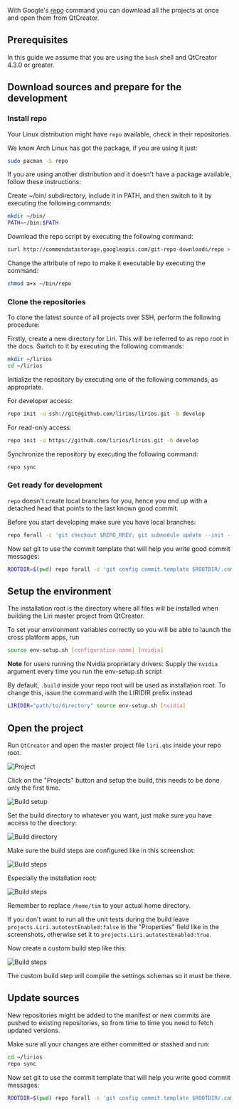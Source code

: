 With Google's [repo](https://source.android.com/source/using-repo) command you can download all the projects at once and open them from QtCreator.

## Prerequisites

In this guide we assume that you are using the `bash` shell and QtCreator 4.3.0 or greater.

## Download sources and prepare for the development

### Install repo

Your Linux distribution might have `repo` available, check in their repositories.

We know Arch Linux has got the package, if you are using it just:

```sh
sudo pacman -S repo
```

If you are using another distribution and it doesn't have a package available, follow these instructions:

Create ~/bin/ subdirectory, include it in PATH, and then switch to it by executing the following commands:

```sh
mkdir ~/bin/
PATH=~/bin:$PATH
```

Download the repo script by executing the following command:

```sh
curl http://commondatastorage.googleapis.com/git-repo-downloads/repo > ~/bin/repo
```

Change the attribute of repo to make it executable by executing the command:

```sh
chmod a+x ~/bin/repo
```

### Clone the repositories

To clone the latest source of all projects over SSH, perform the following procedure:

Firstly, create a new directory for Liri. This will be referred to as repo root in the docs. Switch to it by executing the following commands:

```sh
mkdir ~/lirios
cd ~/lirios
```

Initialize the repository by executing one of the following commands, as appropriate.

For developer access:

```sh
repo init -u ssh://git@github.com/lirios/lirios.git -b develop
```

For read-only access:

```sh
repo init -u https://github.com/lirios/lirios.git -b develop
```

Synchronize the repository by executing the following command:

```sh
repo sync
```

### Get ready for development

`repo` doesn't create local branches for you, hence you end up with a
detached head that points to the last known good commit.

Before you start developing make sure you have local branches:

```sh
repo forall -c 'git checkout $REPO_RREV; git submodule update --init --recursive'
```

Now set git to use the commit template that will help you write
good commit messages:

```sh
ROOTDIR=$(pwd) repo forall -c 'git config commit.template $ROOTDIR/.commit-template'
```

## Setup the environment

The installation root is the directory where all files will be installed when building the Liri master project from QtCreator.

To set your environment variables correctly so you will be able to launch the cross platform apps, run

```sh
source env-setup.sh [configuration-name] [nvidia]
```

**Note** for users running the Nvidia proprietary drivers: Supply the `nvidia` argument every time you run the env-setup.sh script

By default, `.build` inside your repo root will be used as installation root. To change this, issue the command with the LIRIDIR prefix instead

```sh
LIRIDIR="path/to/directory" source env-setup.sh [nvidia]
```

## Open the project

Run `QtCreator` and open the master project file `liri.qbs` inside your repo root.

![Project](images/Liri-QtCreator.png)

Click on the "Projects" button and setup the build, this needs to be done only the first time.

![Build setup](images/Liri-QtCreator-Setup.png)

Set the build directory to whatever you want, just make sure you have access to the directory:

![Build directory](images/Liri-QtCreator-Setup-BuildDir.png)

Make sure the build steps are configured like in this screenshot:

![Build steps](images/Liri-QtCreator-Setup-BuildSteps.png)

Especially the installation root:

![Build steps](images/Liri-QtCreator-Setup-InstallRoot.png)

Remember to replace `/home/tim` to your actual home directory.

If you don't want to run all the unit tests during the build leave `projects.Liri.autotestEnabled:false` in the "Properties" field like in the screenshots, otherwise set it to `projects.Liri.autotestEnabled:true`.

Now create a custom build step like this:

![Build steps](images/Liri-QtCreator-Setup-CustomBuildStep.png)

The custom build step will compile the settings schemas so it must be there.

## Update sources

New repositories might be added to the manifest or new commits are pushed to existing repositories, so from time to time you need to fetch updated versions.

Make sure all your changes are either committed or stashed and run:

```sh
cd ~/lirios
repo sync
```

Now set git to use the commit template that will help you write
good commit messages:

```sh
ROOTDIR=$(pwd) repo forall -c 'git config commit.template $ROOTDIR/.commit-template'
```
